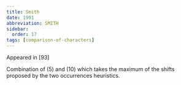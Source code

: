 ```yaml
---
title: Smith
date: 1991
abbreviation: SMITH
sidebar:
  order: 17
tags: [comparison-of-characters]
---
```


Appeared in [93]

Combination of (5) and (10) which takes the maximum of the shifts proposed by the two occurrences heuristics.
